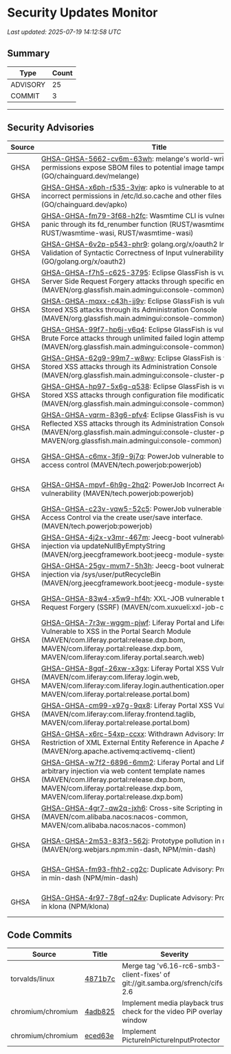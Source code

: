 # Security Updates Monitor

*Last updated: 2025-07-19 14:12:58 UTC*

## Summary
| Type | Count |
|------|-------|
| ADVISORY | 25 |
| COMMIT | 3 |

---

## Security Advisories

| Source | Title | Severity | Date |
|--------|-------|----------|------|
| GHSA | [GHSA-GHSA-5662-cv6m-63wh](https://github.com/advisories/GHSA-5662-cv6m-63wh): melange's world-writable permissions expose SBOM files to potential image tampering (GO/chainguard.dev/melange) | MODERATE (CVSS: 4.4) | 2025-07-18 |
| GHSA | [GHSA-GHSA-x6ph-r535-3vjw](https://github.com/advisories/GHSA-x6ph-r535-3vjw): apko is vulnerable to attack through incorrect permissions in /etc/ld.so.cache and other files (GO/chainguard.dev/apko) | HIGH (CVSS: 7.0) | 2025-07-18 |
| GHSA | [GHSA-GHSA-fm79-3f68-h2fc](https://github.com/advisories/GHSA-fm79-3f68-h2fc): Wasmtime CLI  is vulnerable to host panic through its fd_renumber function (RUST/wasmtime-wasi, RUST/wasmtime-wasi, RUST/wasmtime-wasi) | LOW (CVSS: 3.5) | 2025-07-18 |
| GHSA | [GHSA-GHSA-6v2p-p543-phr9](https://github.com/advisories/GHSA-6v2p-p543-phr9): golang.org/x/oauth2 Improper Validation of Syntactic Correctness of Input vulnerability (GO/golang.org/x/oauth2) | HIGH (CVSS: 7.5) | 2025-07-18 |
| GHSA | [GHSA-GHSA-f7h5-c625-3795](https://github.com/advisories/GHSA-f7h5-c625-3795): Eclipse GlassFish is vulnerable to Server Side Request Forgery attacks through specific endpoints (MAVEN/org.glassfish.main.admingui:console-common) | HIGH (CVSS: 0.0) | 2025-07-16 |
| GHSA | [GHSA-GHSA-mqxx-c43h-jj9v](https://github.com/advisories/GHSA-mqxx-c43h-jj9v): Eclipse GlassFish is vulnerable to Stored XSS attacks through its Administration Console (MAVEN/org.glassfish.main.admingui:console-common) | MODERATE (CVSS: 0.0) | 2025-07-16 |
| GHSA | [GHSA-GHSA-99f7-hp6j-v6q4](https://github.com/advisories/GHSA-99f7-hp6j-v6q4): Eclipse GlassFish is vulnerable to Login Brute Force attacks through unlimited failed login attempts (MAVEN/org.glassfish.main.admingui:console-common) | MODERATE (CVSS: 0.0) | 2025-07-16 |
| GHSA | [GHSA-GHSA-62g9-99m7-w8wv](https://github.com/advisories/GHSA-62g9-99m7-w8wv): Eclipse GlassFish is vulnerable to Stored XSS attacks through its Administration Console (MAVEN/org.glassfish.main.admingui:console-cluster-plugin) | MODERATE (CVSS: 0.0) | 2025-07-16 |
| GHSA | [GHSA-GHSA-hp97-5x6g-q538](https://github.com/advisories/GHSA-hp97-5x6g-q538): Eclipse GlassFish is vulnerable to Stored XSS attacks through configuration file modifications (MAVEN/org.glassfish.main.admingui:console-common) | MODERATE (CVSS: 0.0) | 2025-07-16 |
| GHSA | [GHSA-GHSA-vqrm-83g6-pfv4](https://github.com/advisories/GHSA-vqrm-83g6-pfv4): Eclipse GlassFish is vulnerable to Reflected XSS attacks through its Administration Console (MAVEN/org.glassfish.main.admingui:console-cluster-plugin, MAVEN/org.glassfish.main.admingui:console-common) | MODERATE (CVSS: 0.0) | 2025-07-16 |
| GHSA | [GHSA-GHSA-c6mx-3fj9-9j7q](https://github.com/advisories/GHSA-c6mx-3fj9-9j7q): PowerJob vulnerable to incorrect access control (MAVEN/tech.powerjob:powerjob) | CRITICAL (CVSS: 9.8) | 2023-04-21 |
| GHSA | [GHSA-GHSA-mpvf-6h9g-2hq2](https://github.com/advisories/GHSA-mpvf-6h9g-2hq2): PowerJob Incorrect Access Control vulnerability (MAVEN/tech.powerjob:powerjob) | MODERATE (CVSS: 5.3) | 2023-04-19 |
| GHSA | [GHSA-GHSA-c23v-vqw5-52c5](https://github.com/advisories/GHSA-c23v-vqw5-52c5): PowerJob vulnerable to Incorrect Access Control via the create user/save interface. (MAVEN/tech.powerjob:powerjob) | MODERATE (CVSS: 5.3) | 2023-04-19 |
| GHSA | [GHSA-GHSA-4j2x-v3mr-467m](https://github.com/advisories/GHSA-4j2x-v3mr-467m): Jeecg-boot vulnerable to SQL injection via updateNullByEmptyString (MAVEN/org.jeecgframework.boot:jeecg-module-system) | CRITICAL (CVSS: 9.8) | 2022-11-25 |
| GHSA | [GHSA-GHSA-25gv-mvm7-5h3h](https://github.com/advisories/GHSA-25gv-mvm7-5h3h): Jeecg-boot vulnerable to SQL injection via /sys/user/putRecycleBin (MAVEN/org.jeecgframework.boot:jeecg-module-system) | MODERATE (CVSS: 4.3) | 2022-11-25 |
| GHSA | [GHSA-GHSA-83w4-x5w9-hf4h](https://github.com/advisories/GHSA-83w4-x5w9-hf4h): XXL-JOB vulnerable to Server-Side Request Forgery (SSRF) (MAVEN/com.xuxueli:xxl-job-core) | HIGH (CVSS: 8.8) | 2022-11-17 |
| GHSA | [GHSA-GHSA-7r3w-wggm-pjwf](https://github.com/advisories/GHSA-7r3w-wggm-pjwf): Liferay Portal and Liferay DXP Vulnerable to XSS in the Portal Search Module (MAVEN/com.liferay.portal:release.dxp.bom, MAVEN/com.liferay.portal:release.dxp.bom, MAVEN/com.liferay:com.liferay.portal.search.web) | MODERATE (CVSS: 6.1) | 2022-09-23 |
| GHSA | [GHSA-GHSA-8gqf-26xw-x3gx](https://github.com/advisories/GHSA-8gqf-26xw-x3gx): Liferay Portal XSS Vulnerability  (MAVEN/com.liferay:com.liferay.login.web, MAVEN/com.liferay:com.liferay.login.authentication.openid.connect.web, MAVEN/com.liferay.portal:release.portal.bom) | MODERATE (CVSS: 6.1) | 2022-05-17 |
| GHSA | [GHSA-GHSA-cm99-x97g-9qx8](https://github.com/advisories/GHSA-cm99-x97g-9qx8): Liferay Portal XSS Vulnerability (MAVEN/com.liferay:com.liferay.frontend.taglib, MAVEN/com.liferay.portal:release.portal.bom) | MODERATE (CVSS: 6.1) | 2022-05-17 |
| GHSA | [GHSA-GHSA-x6rc-54xp-ccxx](https://github.com/advisories/GHSA-x6rc-54xp-ccxx): Withdrawn Advisory: Improper Restriction of XML External Entity Reference in Apache ActiveMQ (MAVEN/org.apache.activemq:activemq-client) | CRITICAL (CVSS: 9.8) | 2022-05-14 |
| GHSA | [GHSA-GHSA-w7f2-6896-6mm2](https://github.com/advisories/GHSA-w7f2-6896-6mm2): Liferay Portal and Liferay DXP allows arbitrary injection via web content template names (MAVEN/com.liferay.portal:release.dxp.bom, MAVEN/com.liferay.portal:release.dxp.bom, MAVEN/com.liferay.portal:release.dxp.bom) | MODERATE (CVSS: 6.1) | 2022-04-26 |
| GHSA | [GHSA-GHSA-4gr7-qw2q-jxh6](https://github.com/advisories/GHSA-4gr7-qw2q-jxh6): Cross-site Scripting in Nacos (MAVEN/com.alibaba.nacos:nacos-common, MAVEN/com.alibaba.nacos:nacos-common) | MODERATE (CVSS: 6.1) | 2022-03-12 |
| GHSA | [GHSA-GHSA-2m53-83f3-562j](https://github.com/advisories/GHSA-2m53-83f3-562j): Prototype pollution in min-dash (MAVEN/org.webjars.npm:min-dash, NPM/min-dash) | HIGH (CVSS: 7.5) | 2022-02-01 |
| GHSA | [GHSA-GHSA-fm93-fhh2-cg2c](https://github.com/advisories/GHSA-fm93-fhh2-cg2c): Duplicate Advisory: Prototype Pollution in min-dash (NPM/min-dash) | HIGH (CVSS: 7.5) | 2022-01-27 |
| GHSA | [GHSA-GHSA-4r97-78gf-q24v](https://github.com/advisories/GHSA-4r97-78gf-q24v): Duplicate Advisory: Prototype Pollution in klona (NPM/klona) | HIGH (CVSS: 0.0) | 2020-09-04 |

## Code Commits

| Source | Title | Severity | Date |
|--------|-------|----------|------|
| torvalds/linux | [4871b7c](https://github.com/torvalds/linux/commit/4871b7cb27f480f6ecce804f81d4b9ee27281dd2) | Merge tag 'v6.16-rc6-smb3-client-fixes' of git://git.samba.org/sfrench/cifs-2.6 | 2025-07-19 |
| chromium/chromium | [4adb825](https://github.com/chromium/chromium/commit/4adb82512af566927fcda8574504324c27653f58) | Implement media playback trust check for the video PiP overlay window | 2025-07-18 |
| chromium/chromium | [eced63e](https://github.com/chromium/chromium/commit/eced63e3e85e6fab9f0545b7af943e271165d726) | Implement PictureInPictureInputProtector | 2025-07-18 |


